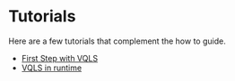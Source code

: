 # Tutorials

Here are a few tutorials that complement the how to guide.

* [First Step with VQLS](docs/tutorials/vqls.ipynb)
* [VQLS in runtime](docs/tutorials/vqls_runtime.ipynb)